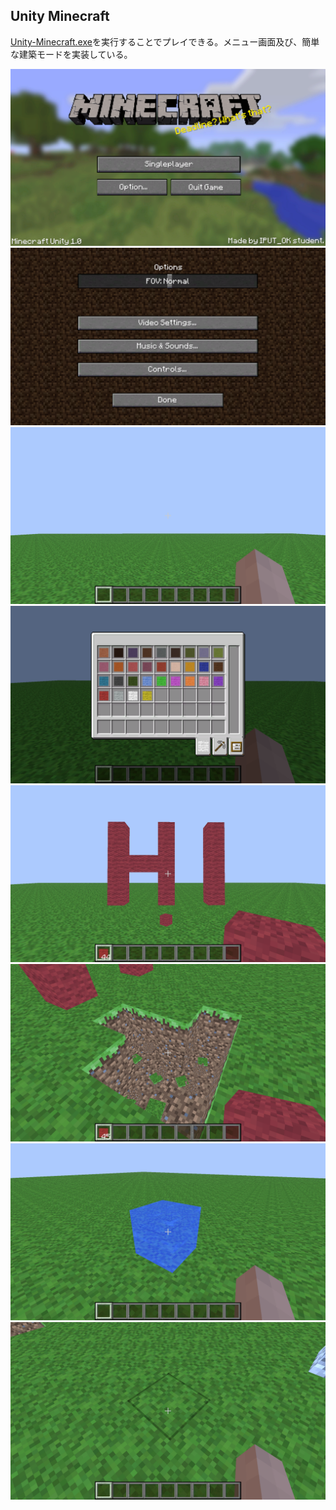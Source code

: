 ﻿## Unity Minecraft
[Unity-Minecraft.exe](../_EXE/Unity-Minecraft.exe)を実行することでプレイできる。メニュー画面及び、簡単な建築モードを実装している。

![alt text](image.png)
![alt text](image-1.png)
![alt text](image-3.png)
![alt text](image-4.png)
![alt text](image-5.png)
![alt text](image-6.png)
![alt text](image-7.png)
![alt text](image-8.png)